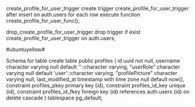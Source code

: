 create_profile_for_user_trigger
create trigger create_profile_for_user_trigger after insert on auth.users for each row execute function create_profile_for_user_func();

drop_create_profile_for_user_trigger
drop trigger if exist create_profile_for_user_trigger on auth.users;

#ubuntuyellow#

Schema for table
create table
  public.profiles (
    id uuid not null,
    username character varying null default ''::character varying,
    "userRole" character varying null default 'user'::character varying,
    "profilePicture" character varying null,
    last_modified_at timestamp with time zone null default now(),
    constraint profiles_pkey primary key (id),
    constraint profiles_id_key unique (id),
    constraint profiles_id_fkey foreign key (id) references auth.users (id) on delete cascade
  ) tablespace pg_default;

  